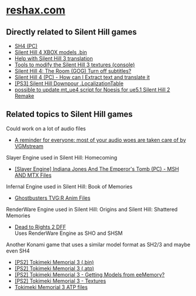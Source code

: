 # [reshax.com](https://reshax.com/)
## Directly related to Silent Hill games
* [SH4 (PC)](https://reshax.com/topic/354-sh4-pc/)
* [Silent Hill 4 XBOX models .bin](https://reshax.com/topic/513-silent-hill-4-xbox-models-bin/)
* [Help with Silent Hill 3 translation](https://reshax.com/topic/679-help-with-silent-hill-3-translation/)
* [Tools to modify the Silent Hill 3 textures (console)](https://reshax.com/topic/818-tools-to-modify-the-silent-hill-3-textures-console/)
* [Silent Hill 4: The Room (GOG) Turn off subtitles?](https://reshax.com/topic/843-silent-hill-4-the-room-gog-turn-off-subtitles/)
* [Silent Hill 4 (PC) - How can I Extract text and translate it](https://reshax.com/topic/847-silent-hill-4-pc-how-can-i-extract-text-and-translate-it/)
* [[PS3] Silent Hill Downpour .LocalizationTable](https://reshax.com/topic/862-ps3-silent-hill-downpour-localizationtable/)
* [possible to update mt_ue4 script for Noesis for ue5.1 Silent Hill 2 Remake](https://reshax.com/topic/1159-possible-to-update-mt_ue4-script-for-noesis-for-ue51-silent-hill-2-remake/)

## Related topics to Silent Hill games
Could work on a lot of audio files
* [A reminder for everyone: most of your audio woes are taken care of by VGMstream](https://reshax.com/topic/134-a-reminder-for-everyone-most-of-your-audio-woes-are-taken-care-of-by-vgmstream/)

Slayer Engine used in Silent Hill: Homecoming
* [[Slayer Engine] Indiana Jones And The Emperor's Tomb (PC) - MSH AND MTX Files](https://reshax.com/topic/211-slayer-engine-indiana-jones-and-the-emperors-tomb-pc-msh-and-mtx-files/)

Infernal Engine used in Silent Hill: Book of Memories
* [Ghostbusters TVG:R Anim Files](https://reshax.com/topic/675-ghostbusters-tvgr-anim-files/)

RenderWare Engine used in Silent Hill: Origins and Silent Hill: Shattered Memories
* [Dead to Rights 2 DFF](https://reshax.com/topic/644-dead-to-rights-2-dff/)<br>Uses RenderWare Engine as SHO and SHSM

Another Konami game that uses a similar model format as SH2/3 and maybe even SH4
* [[PS2] Tokimeki Memorial 3 (.bin)](https://reshax.com/topic/587-ps2-tokimeki-memorial-3-bin/)
* [[PS2] Tokimeki Memorial 3 (.atp)](https://reshax.com/topic/609-ps2-tokimeki-memorial-3-atp/)
* [[PS2] Tokimeki Memorial 3 - Getting Models from eeMemory?](https://reshax.com/topic/666-ps2-tokimeki-memorial-3-getting-models-from-eememory/)
* [[PS2] Tokimeki Memorial 3 - Textures](https://reshax.com/topic/702-ps2-tokimeki-memorial-3-textures/)
* [Tokimeki Memorial 3 ATP files](https://reshax.com/topic/1200-tokimeki-memorial-3-atp-files/)
